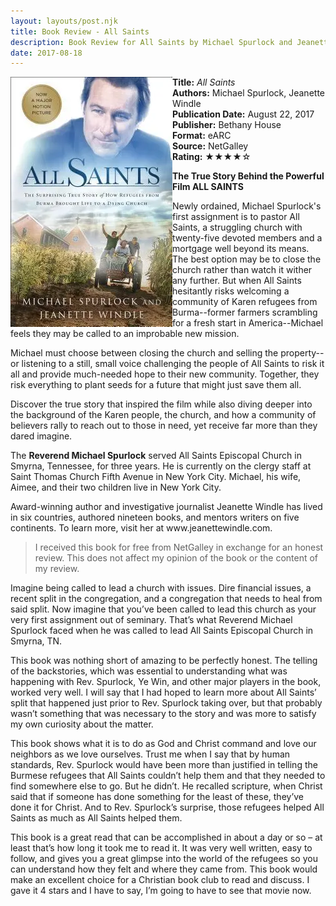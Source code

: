 ```yaml
---
layout: layouts/post.njk
title: Book Review - All Saints
description: Book Review for All Saints by Michael Spurlock and Jeanette Windle
date: 2017-08-18
---
```

<section class="review__info">

<img loading="lazy" class="movie__poster" src="/static/images/covers/allsaints.webp" alt="Book Cover for All Saints by Michael Spurlock and Jeanette Windle" width="259" height="400" align="left">
        
<b>Title:</b> <i>All Saints</i><br>
<b>Authors:</b> Michael Spurlock, Jeanette Windle<br>
<b>Publication Date:</b> August 22, 2017<br>
<b>Publisher:</b> Bethany House<br>
<b>Format:</b> eARC<br>
<b>Source:</b> NetGalley<br>
<b>Rating:</b> &#9733;&#9733;&#9733;&#9733;&#9734;
        
<p class="review__description"><b>The True Story Behind the Powerful Film ALL SAINTS</b></p>

<p>Newly ordained, Michael Spurlock's first assignment is to pastor All Saints, a struggling church with twenty-five devoted members and a mortgage well beyond its means. The best option may be to close the church rather than watch it wither any further. But when All Saints hesitantly risks welcoming a community of Karen refugees from Burma--former farmers scrambling for a fresh start in America--Michael feels they may be called to an improbable new mission.</p>

<p>Michael must choose between closing the church and selling the property--or listening to a still, small voice challenging the people of All Saints to risk it all and provide much-needed hope to their new community. Together, they risk everything to plant seeds for a future that might just save them all.</p>

<p>Discover the true story that inspired the film while also diving deeper into the background of the Karen people, the church, and how a community of believers rally to reach out to those in need, yet receive far more than they dared imagine.</p>

<p>The <b>Reverend Michael Spurlock</b> served All Saints Episcopal Church in Smyrna, Tennessee, for three years. He is currently on the clergy staff at Saint Thomas Church Fifth Avenue in New York City. Michael, his wife, Aimee, and their two children live in New York City.</p>

<p>Award-winning author and investigative journalist Jeanette Windle has lived in six countries, authored nineteen books, and mentors writers on five continents. To learn more, visit her at www.jeanettewindle.com.</p>
</section>

<blockquote>I received this book for free from NetGalley in exchange for an honest review. This does not affect my opinion of the book or the content of my review.</blockquote>

<p>Imagine being called to lead a church with issues. Dire financial issues, a recent split in the congregation, and a congregation that needs to heal from said split. Now imagine that you’ve been called to lead this church as your very first assignment out of seminary. That’s what Reverend Michael Spurlock faced when he was called to lead All Saints Episcopal Church in Smyrna, TN.</p>

<p>This book was nothing short of amazing to be perfectly honest. The telling of the backstories, which was essential to understanding what was happening with Rev. Spurlock, Ye Win, and other major players in the book, worked very well. I will say that I had hoped to learn more about All Saints’ split that happened just prior to Rev. Spurlock taking over, but that probably wasn’t something that was necessary to the story and was more to satisfy my own curiosity about the matter.</p>

<p>This book shows what it is to do as God and Christ command and love our neighbors as we love ourselves. Trust me when I say that by human standards, Rev. Spurlock would have been more than justified in telling the Burmese refugees that All Saints couldn’t help them and that they needed to find somewhere else to go. But he didn’t. He recalled scripture, when Christ said that if someone has done something for the least of these, they’ve done it for Christ. And to Rev. Spurlock’s surprise, those refugees helped All Saints as much as All Saints helped them.</p>

<p>This book is a great read that can be accomplished in about a day or so – at least that’s how long it took me to read it. It was very well written, easy to follow, and gives you a great glimpse into the world of the refugees so you can understand how they felt and where they came from. This book would make an excellent choice for a Christian book club to read and discuss. I gave it 4 stars and I have to say, I’m going to have to see that movie now.</p>